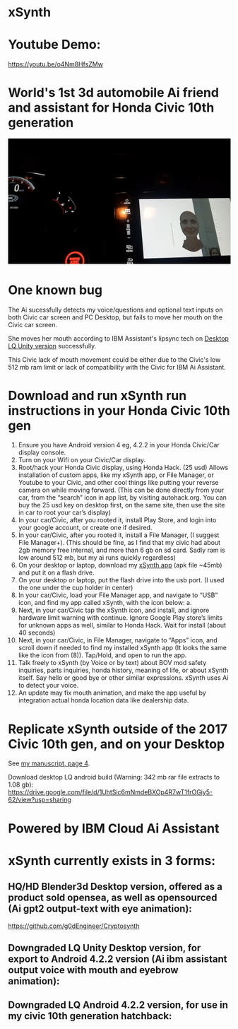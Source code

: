 # xSynth

# Youtube Demo:
https://youtu.be/o4Nm8HfsZMw


# World's 1st 3d automobile Ai friend and assistant for Honda Civic 10th generation 

![image](https://github.com/g0dEngineer/xSynth/blob/main/data/xSynth_ProjectRun_Civic.jpg)



# One known bug

The Ai sucessfully detects my voice/questions and optional text inputs on both Civic car screen and PC Desktop, but fails to move her mouth on the Civic car screen.

She moves her mouth according to IBM Assistant's lipsync tech on [Desktop LQ Unity version]() successfully.

This Civic lack of mouth movement could be either due to the Civic's low 512 mb ram limit or lack of compatibility with the Civic for IBM Ai Assistant.




# Download and run xSynth run instructions in your Honda Civic 10th gen
 

1.	Ensure you have Android version 4 eg, 4.2.2 in your Honda Civic/Car display console.
2.	Turn on your Wifi on your Civic/Car display.
3.	Root/hack your Honda Civic display, using Honda Hack. (25 usd) Allows installation of custom apps, like my xSynth app, or File Manager, or Youtube to your Civic, and other cool things like putting your reverse camera on while moving forward. (This can be done directly from your car, from the “search” icon in app list, by visiting autohack.org. You can buy the 25 usd key on desktop first, on the same site, then use the site in car to root your car’s display)
4.	In your car/Civic, after you rooted it, install Play Store, and login into your google account, or create one if desired.
5.	In your car/Civic, after you rooted it, install a File Manager, (I suggest File Manager+). (This should be fine, as I find that my civic had about 2gb memory free internal, and more than 6 gb on sd card. Sadly ram is low around 512 mb, but my ai runs quickly regardless)
6.	On your desktop or laptop, download my [xSynth app](https://drive.google.com/file/d/1sECZtaJS7osv5DrjIShSb7RMxy02Gc_P/view?usp=sharing) (apk file ~45mb) and put it on a flash drive.
7.	On your desktop or laptop, put the flash drive into the usb port. (I used the one under the cup holder in center)
8.	In your car/Civic, load your File Manager app, and navigate to “USB” icon, and find my app called xSynth, with the icon below:
a.	 
9.	Next, in your car/Civic tap the xSynth icon, and install, and ignore hardware limit warning with continue. Ignore Google Play store’s limits for unknown apps as well, similar to Honda Hack. Wait for install (about 40 seconds)
10.	Next, in your car/Civic, in File Manager, navigate to “Apps” icon, and scroll down if needed to find my installed xSynth app (It looks the same like the icon from (8)). Tap/Hold, and open to run the app. 
11.	Talk freely to xSynth (by Voice or by text) about BOV mod safety inquiries, parts inquiries, honda history, meaning of life, or about xSynth itself. Say hello or good bye or other similar expressions. xSynth uses Ai to detect your voice.
12.	An update may fix mouth animation, and make the app useful by integration actual honda location data like dealership data.




# Replicate xSynth outside of the 2017 Civic 10th gen, and on your Desktop

See [my manuscript, page 4](https://github.com/g0dEngineer/xSynth/blob/main/data/xSynth_Manuscript.pdf).

Download desktop LQ android build (Warning: 342 mb rar file extracts to 1.08 gb): https://drive.google.com/file/d/1UhtSic6mNmdeBXOp4R7wT1frOGiy5-62/view?usp=sharing


# Powered by IBM Cloud Ai Assistant


# xSynth currently exists in 3 forms:

## HQ/HD Blender3d Desktop version, offered as a product sold opensea, as well as opensourced (Ai gpt2 output-text with eye animation):  
https://github.com/g0dEngineer/Cryptosynth 

##	Downgraded LQ Unity Desktop version, for export to Android 4.2.2 version (Ai ibm assistant output voice with mouth and eyebrow animation):

##	Downgraded LQ Android 4.2.2 version, for use in my civic 10th generation hatchback: 




